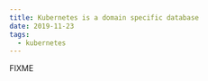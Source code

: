 ```yaml
---
title: Kubernetes is a domain specific database
date: 2019-11-23
tags:
  - kubernetes
---
```


FIXME
